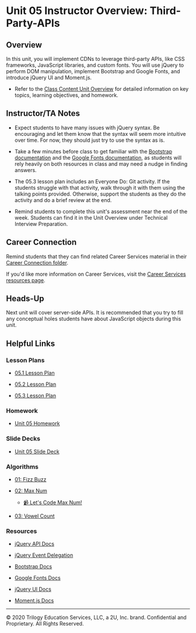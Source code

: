 # Unit 05 Instructor Overview: Third-Party-APIs

## Overview

In this unit, you will implement CDNs to leverage third-party APIs, like CSS frameworks, JavaScript libraries, and custom fonts. You will use jQuery to perform DOM manipulation, implement Bootstrap and Google Fonts, and introduce jQuery UI and Moment.js.

  * Refer to the [Class Content Unit Overview](../../../01-Class-Content/05-Third-Party-APIs/README.md) for detailed information on key topics, learning objectives, and homework.

## Instructor/TA Notes

* Expect students to have many issues with jQuery syntax. Be encouraging and let them know that the syntax will seem more intuitive over time. For now, they should just try to use the syntax as is.

* Take a few minutes before class to get familiar with the [Bootstrap documentation](https://getbootstrap.com) and the [Google Fonts documentation](https://fonts.google.com), as students will rely heavily on both resources in class and may need a nudge in finding answers.

* The 05.3 lesson plan includes an Everyone Do: Git activity. If the students struggle with that activity, walk through it with them using the talking points provided. Otherwise, support the students as they do the activity and do a brief review at the end.

* Remind students to complete this unit's assessment near the end of the week. Students can find it in the Unit Overview under Technical Interview Preparation.

## Career Connection

Remind students that they can find related Career Services material in their [Career Connection folder](../../../01-Class-Content/05-Third-Party-APIs/04-Career-Connection/README.md).

If you'd like more information on Career Services, visit the [Career Services resources page](http://bit.ly/CodingCS).

## Heads-Up

Next unit will cover server-side APIs. It is recommended that you try to fill any conceptual holes students have about JavaScript objects during this unit.

## Helpful Links

### Lesson Plans

* [05.1 Lesson Plan](01-Day_jQuery/05.1-LESSON-PLAN.md)

* [05.2 Lesson Plan](02-Day_Bootstrap/05.2-LESSON-PLAN.md)

* [05.3 Lesson Plan](03-Day_jQueryUI-Moment/05.3-LESSON-PLAN.md)

### Homework

* [Unit 05 Homework](../../../01-Class-Content/05-Third-Party-APIs/02-Homework)

### Slide Decks

* [Unit 05 Slide Deck](https://docs.google.com/presentation/d/1-TxVbjIGv8jMD4pcEtjonVPs8qItpUNHUCfIGMAErxg/edit?usp=sharing)

### Algorithms

* [01: Fizz Buzz](../../../01-Class-Content/05-Third-Party-APIs/03-Algorithms/01-fizz-buzz)

* [02: Max Num](../../../01-Class-Content/05-Third-Party-APIs/03-Algorithms/02-max-num)

  * [📹 Let's Code Max Num!](https://2u-20.wistia.com/medias/f9eao2cvjt)

* [03: Vowel Count](../../../01-Class-Content/05-Third-Party-APIs/03-Algorithms/03-vowel-count)

### Resources

* [jQuery API Docs](https://api.jquery.com/)

* [jQuery Event Delegation](https://learn.jquery.com/events/event-delegation/)

* [Bootstrap Docs](https://getbootstrap.com)

* [Google Fonts Docs](https://fonts.google.com)

* [jQuery UI Docs](https://jqueryui.com/demos/)

* [Moment.js Docs](https://momentjs.com/docs/)

---
© 2020 Trilogy Education Services, LLC, a 2U, Inc. brand. Confidential and Proprietary. All Rights Reserved.
